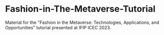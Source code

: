 # Fashion-in-The-Metaverse-Tutorial
Material for the "Fashion in the Metaverse: Technologies, Applications, and Opportunities" tutorial presented at IFIP ICEC 2023.
